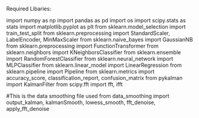 Required Libaries:

import numpy as np
import pandas as pd
import os
import scipy.stats as stats
import matplotlib.pyplot as plt
from sklearn.model_selection import train_test_split
from sklearn.preprocessing import StandardScaler, LabelEncoder, MinMaxScaler
from sklearn.naive_bayes import GaussianNB
from sklearn.preprocessing import FunctionTransformer
from sklearn.neighbors import KNeighborsClassifier
from sklearn.ensemble import RandomForestClassifier
from sklearn.neural_network import MLPClassifier
from sklearn.linear_model import LinearRegression
from sklearn.pipeline import Pipeline
from sklearn.metrics import accuracy_score, classification_report, confusion_matrix
from pykalman import KalmanFilter
from scipy.fft import fft, ifft

#This is the data smoothing file used
from data_smoothing import output_kalman, kalmanSmooth, lowess_smooth, fft_denoise, apply_fft_denoise


